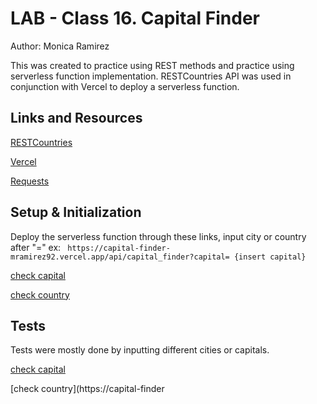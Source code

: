 # LAB - Class 16. Capital Finder

Author: Monica Ramirez

This was created to practice using REST methods and practice using serverless function implementation. RESTCountries API was used in conjunction with Vercel to deploy a serverless function. 
## Links and Resources

[RESTCountries](https://restcountries.com/#rest-countries)

[Vercel](https://vercel.com/docs/concepts/functions/serverless-functions/supported-languages#python)

[Requests](https://requests.readthedocs.io/en/latest/)

## Setup & Initialization
Deploy the serverless function through these links, input city or country after "="
ex:
` https://capital-finder-mramirez92.vercel.app/api/capital_finder?capital= {insert capital}`

[check capital](https://capital-finder-mramirez92.vercel.app/api/capital_finder?capital=lima)

[check country](https://capital-finder-mramirez92.vercel.app/api/capital_finder?country=mexico)

## Tests
Tests were mostly done by inputting different cities or capitals. 

[check capital](https://capital-finder-mramirez92.vercel.app/api/capital_finder?capital=lima)

[check country](https://capital-finder

